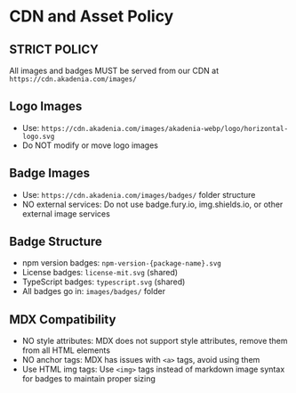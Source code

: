 # CDN and Asset Policy

## STRICT POLICY
All images and badges MUST be served from our CDN at `https://cdn.akadenia.com/images/`

## Logo Images
- Use: `https://cdn.akadenia.com/images/akadenia-webp/logo/horizontal-logo.svg`
- Do NOT modify or move logo images

## Badge Images
- Use: `https://cdn.akadenia.com/images/badges/` folder structure
- NO external services: Do not use badge.fury.io, img.shields.io, or other external image services

## Badge Structure
- npm version badges: `npm-version-{package-name}.svg`
- License badges: `license-mit.svg` (shared)
- TypeScript badges: `typescript.svg` (shared)
- All badges go in: `images/badges/` folder

## MDX Compatibility
- NO style attributes: MDX does not support style attributes, remove them from all HTML elements
- NO anchor tags: MDX has issues with `<a>` tags, avoid using them
- Use HTML img tags: Use `<img>` tags instead of markdown image syntax for badges to maintain proper sizing
